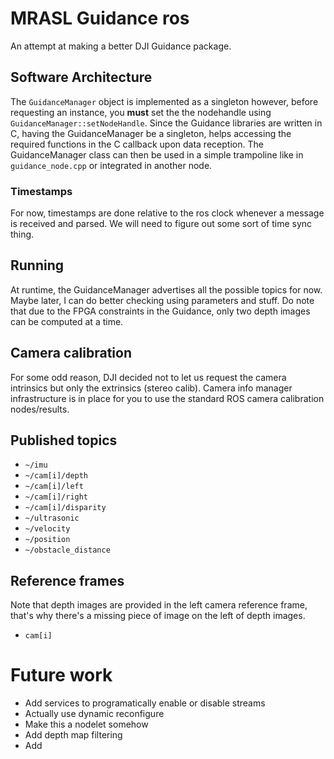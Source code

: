 # MRASL Guidance ros
An attempt at making a better DJI Guidance package.

## Software Architecture
The `GuidanceManager` object is implemented as a singleton however, before requesting an instance, you **must** set the the nodehandle using `GuidanceManager::setNodeHandle`. Since the Guidance libraries are written in C, having the GuidanceManager be a singleton, helps accessing the required functions in the C callback upon data reception. The GuidanceManager class can then be used in a simple trampoline like in `guidance_node.cpp` or integrated in another node.

### Timestamps
For now, timestamps are done relative to the ros clock whenever a message is received and parsed. We will need to figure out some sort of time sync thing.

## Running
At runtime, the GuidanceManager advertises all the possible topics for now. Maybe later, I can do better checking using parameters and stuff. Do note that due to the FPGA constraints in the Guidance, only two depth images can be computed at a time.

## Camera calibration
For some odd reason, DJI decided not to let us request the camera intrinsics but only the extrinsics (stereo calib). Camera info manager infrastructure is in place for you to use the standard ROS camera calibration nodes/results.

## Published topics
* `~/imu`
* `~/cam[i]/depth`
* `~/cam[i]/left`
* `~/cam[i]/right`
* `~/cam[i]/disparity`
* `~/ultrasonic`
* `~/velocity`
* `~/position`
* `~/obstacle_distance`

## Reference frames
Note that depth images are provided in the left camera reference frame, that's why there's a missing piece of image on the left of depth images.
* `cam[i]`

# Future work
* Add services to programatically enable or disable streams
* Actually use dynamic reconfigure
* Make this a nodelet somehow
* Add depth map filtering
* Add
